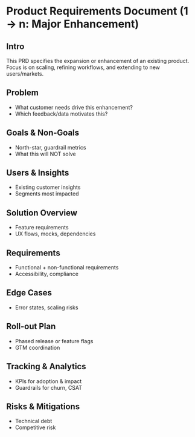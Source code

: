 # Product Requirements Document (1 → n: Major Enhancement)

## Intro
This PRD specifies the expansion or enhancement of an existing product. Focus is on scaling, refining workflows, and extending to new users/markets.

## Problem
- What customer needs drive this enhancement?
- Which feedback/data motivates this?

## Goals & Non-Goals
- North-star, guardrail metrics
- What this will NOT solve

## Users & Insights
- Existing customer insights
- Segments most impacted

## Solution Overview
- Feature requirements
- UX flows, mocks, dependencies

## Requirements
- Functional + non-functional requirements
- Accessibility, compliance

## Edge Cases
- Error states, scaling risks

## Roll-out Plan
- Phased release or feature flags
- GTM coordination

## Tracking & Analytics
- KPIs for adoption & impact
- Guardrails for churn, CSAT

## Risks & Mitigations
- Technical debt
- Competitive risk
